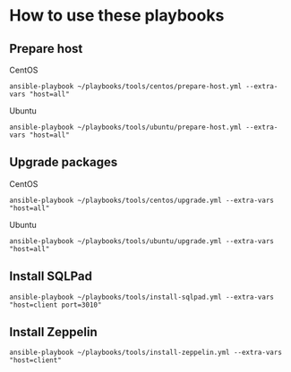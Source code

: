 # How to use these playbooks
## Prepare host
CentOS
```
ansible-playbook ~/playbooks/tools/centos/prepare-host.yml --extra-vars "host=all"
```
Ubuntu
```
ansible-playbook ~/playbooks/tools/ubuntu/prepare-host.yml --extra-vars "host=all"
```

## Upgrade packages
CentOS
```
ansible-playbook ~/playbooks/tools/centos/upgrade.yml --extra-vars "host=all"
```
Ubuntu
```
ansible-playbook ~/playbooks/tools/ubuntu/upgrade.yml --extra-vars "host=all"
```
## Install SQLPad
```
ansible-playbook ~/playbooks/tools/install-sqlpad.yml --extra-vars "host=client port=3010"
```
## Install Zeppelin
```
ansible-playbook ~/playbooks/tools/install-zeppelin.yml --extra-vars "host=client"
```
